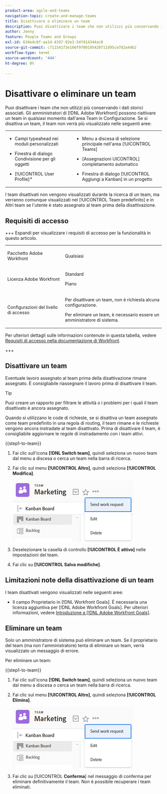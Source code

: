 ```yaml
---
product-area: agile-and-teams
navigation-topic: create-and-manage-teams
title: Disattivare o eliminare un team
description: Puoi disattivare i team che non utilizzi più conservando i dati storici associati. Gli amministratori di Adobe Workfront possono riattivare un team in qualsiasi momento dall’area Team di Configurazione.
author: Jenny
feature: People Teams and Groups
exl-id: 634e4c0f-aa1d-4197-92e3-54f414344ac0
source-git-commit: c711541f3e166f9700195420711d95ce782a44b2
workflow-type: tm+mt
source-wordcount: '444'
ht-degree: 0%

---
```


# Disattivare o eliminare un team

Puoi disattivare i team che non utilizzi più conservando i dati storici associati. Gli amministratori di [!DNL Adobe Workfront] possono riattivare un team in qualsiasi momento dall&#39;area Team in Configurazione. Se si disattiva un team, il team non verrà più visualizzato nelle seguenti aree:

<table style="table-layout:auto"> 
 <col> 
 <col> 
 <tbody> 
  <tr> 
   <td> 
    <ul> 
     <li> <p>Campi typeahead nei moduli personalizzati</p> </li> 
    </ul> 
    <ul> 
     <li> <p>Finestra di dialogo Condivisione per gli oggetti</p> </li> 
     <li> <p>[!UICONTROL User Profile]*</p> </li> 
    </ul> </td> 
   <td> 
    <ul> 
     <li> <p>Menu a discesa di selezione principale nell'area [!UICONTROL Teams]</p> </li> 
     <li> <p>[Assegnazioni UICONTROL] completamento automatico</p> </li> 
     <li> <p>Finestra di dialogo [!UICONTROL Aggiungi a Kanban] in un progetto</p> </li> 
    </ul> </td> 
  </tr> 
 </tbody> 
</table>

I team disattivati non vengono visualizzati durante la ricerca di un team, ma verranno comunque visualizzati nel [!UICONTROL Team predefinito] e in Altri team se l&#39;utente è stato assegnato al team prima della disattivazione.

## Requisiti di accesso

+++ Espandi per visualizzare i requisiti di accesso per la funzionalità in questo articolo.

<table style="table-layout:auto"> 
 <col> 
 <col> 
 <tbody> 
  <tr data-mc-conditions=""> 
   <td role="rowheader"> <p>Pacchetto Adobe Workfront</p> </td> 
   <td>Qualsiasi</td> 
  </tr> 
  <tr> 
   <td role="rowheader">Licenza Adobe Workfront</td> 
   <td>
   <p>Standard</p>
   <p>Piano</p></td>
  </tr> 
  <tr>
   <td>Configurazioni del livello di accesso</td>
   <td><p>Per disattivare un team, non è richiesta alcuna configurazione.</p>
   <p>Per eliminare un team, è necessario essere un amministratore di sistema.</p></td>
  </tr>
 </tbody> 
</table>

Per ulteriori dettagli sulle informazioni contenute in questa tabella, vedere [Requisiti di accesso nella documentazione di Workfront](/help/quicksilver/administration-and-setup/add-users/access-levels-and-object-permissions/access-level-requirements-in-documentation.md).

+++

## Disattivare un team

Eventuale lavoro assegnato al team prima della disattivazione rimane assegnato. È consigliabile riassegnare il lavoro prima di disattivare il team.

>[!TIP]
>
>Puoi creare un rapporto per filtrare le attività o i problemi per i quali il team disattivato è ancora assegnato.

Quando si utilizzano le code di richieste, se si disattiva un team assegnato come team predefinito in una regola di routing, il team rimane e le richieste vengono ancora instradate al team disattivato. Prima di disattivare il team, è consigliabile aggiornare le regole di instradamento con i team attivi.

{{step1-to-team}}

1. Fai clic sull&#39;icona **[!DNL Switch team]**, quindi seleziona un nuovo team dal menu a discesa o cerca un team nella barra di ricerca.
1. Fai clic sul menu **[!UICONTROL Altro]**, quindi seleziona **[!UICONTROL Modifica]**.

   ![](assets/edit-team-settings.png)

1. Deselezionare la casella di controllo **[!UICONTROL È attivo]** nelle impostazioni del team.
1. Fai clic su **[!UICONTROL Salva modifiche]**.

## Limitazioni note della disattivazione di un team

I team disattivati vengono visualizzati nelle seguenti aree:

* Il campo Proprietario in [!DNL Workfront Goals]. È necessaria una licenza aggiuntiva per [!DNL Adobe Workfront Goals]. Per ulteriori informazioni, vedere [Introduzione a [!DNL Adobe Workfront Goals]](../../workfront-goals/goal-management/getting-started-with-wf-goals.md).

## Eliminare un team

Solo un amministratore di sistema può eliminare un team. Se il proprietario del team (ma non l&#39;amministratore) tenta di eliminare un team, verrà visualizzato un messaggio di errore.

Per eliminare un team:

{{step1-to-team}}

1. Fai clic sull&#39;icona **[!DNL Switch team]**, quindi seleziona un nuovo team dal menu a discesa o cerca un team nella barra di ricerca.
1. Fai clic sul menu **[!UICONTROL Altro]**, quindi seleziona **[!UICONTROL Elimina]**.

   ![](assets/edit-team-settings.png)

1. Fai clic su [!UICONTROL **Conferma**] nel messaggio di conferma per eliminare definitivamente il team. Non è possibile recuperare i team eliminati.
